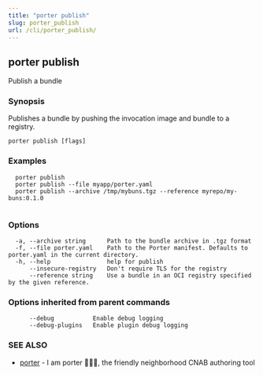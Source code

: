 ```yaml
---
title: "porter publish"
slug: porter_publish
url: /cli/porter_publish/
---
```

## porter publish

Publish a bundle

### Synopsis

Publishes a bundle by pushing the invocation image and bundle to a registry.

```
porter publish [flags]
```

### Examples

```
  porter publish
  porter publish --file myapp/porter.yaml
  porter publish --archive /tmp/mybuns.tgz --reference myrepo/my-buns:0.1.0
		
```

### Options

```
  -a, --archive string      Path to the bundle archive in .tgz format
  -f, --file porter.yaml    Path to the Porter manifest. Defaults to porter.yaml in the current directory.
  -h, --help                help for publish
      --insecure-registry   Don't require TLS for the registry
      --reference string    Use a bundle in an OCI registry specified by the given reference.
```

### Options inherited from parent commands

```
      --debug           Enable debug logging
      --debug-plugins   Enable plugin debug logging
```

### SEE ALSO

* [porter](/cli/porter/)	 - I am porter 👩🏽‍✈️, the friendly neighborhood CNAB authoring tool

